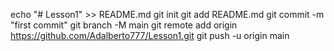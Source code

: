 echo "# Lesson1" >> README.md
git init
git add README.md
git commit -m "first commit"
git branch -M main
git remote add origin https://github.com/Adalberto777/Lesson1.git
git push -u origin main